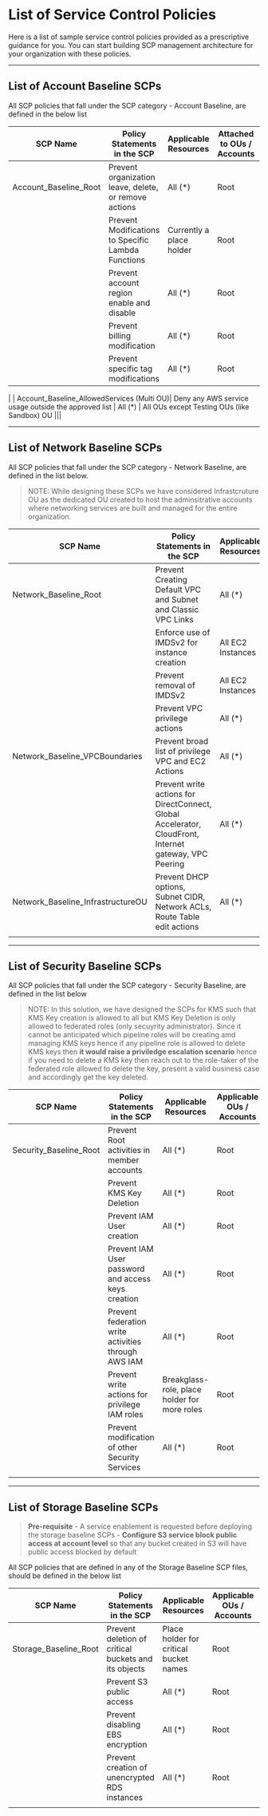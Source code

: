 # List of Service Control Policies

Here is a list of sample service control policies provided as a prescriptive guidance for you. You can start building SCP management architecture for your organization with these policies.

---

## List of Account Baseline SCPs

All SCP policies that fall under the SCP category - Account Baseline, are defined in the below list

| SCP Name              | Policy Statements in the SCP                          | Applicable Resources     | Attached to OUs / Accounts | Role / OU Exemptions | Other Conditions |
| --------------------- | ----------------------------------------------------- | ------------------------ | -------------------------- | -------------------- | ---------------- |
| Account_Baseline_Root | Prevent organization leave, delete, or remove actions | All (\*)                 | Root                       |                      |                  |
|                       | Prevent Modifications to Specific Lambda Functions    | Currently a place holder | Root                       |                      |                  |
|                       | Prevent account region enable and disable             | All (\*)                 | Root                       |                      |                  |
|                       | Prevent billing modification                          | All (\*)                 | Root                       |                      |                  |
|                       | Prevent specific tag modifications                    | All (\*)                 | Root                       |                      |                  |

|
| Account_Baseline_AllowedServices (Multi OU)| Deny any AWS service usage outside the approved list | All (\*) | All OUs except Testing OUs (like Sandbox) OU |||

---

## List of Network Baseline SCPs

All SCP policies that fall under the SCP category - Network Baseline, are defined in the list below.

> NOTE: While designing these SCPs we have considered Infrastcruture OU as the dedicated OU created to host the adminsitrative accounts where networking services are built and managed for the entire organization.

| SCP Name                          | Policy Statements in the SCP                                                                           | Applicable Resources | Applicable OUs / Accounts        | Role Exemptions | Other Conditions |
| --------------------------------- | ------------------------------------------------------------------------------------------------------ | -------------------- | -------------------------------- | --------------- | ---------------- |
| Network_Baseline_Root             | Prevent Creating Default VPC and Subnet and Classic VPC Links                                          | All (\*)             | Root                             |                 |                  |
|                                   | Enforce use of IMDSv2 for instance creation                                                            | All EC2 Instances    | Root                             |                 |                  |
|                                   | Prevent removal of IMDSv2                                                                              | All EC2 Instances    | Root                             |                 |                  |
|                                   | Prevent VPC privilege actions                                                                          | All (\*)             | Root                             |                 |                  |
| Network_Baseline_VPCBoundaries    | Prevent broad list of privilege VPC and EC2 Actions                                                    | All (\*)             | All OUs except Infrastructure OU |                 |                  |
|                                   | Prevent write actions for DirectConnect, Global Accelerator, CloudFront, Internet gateway, VPC Peering | All (\*)             | All OUs except Infrastructure OU |                 |                  |
| Network_Baseline_InfrastructureOU | Prevent DHCP options, Subnet CIDR, Network ACLs, Route Table edit actions                              | All (\*)             | Infrastructure OU                |                 |                  |
|                                   |                                                                                                        |                      |                                  |                 |                  |

---

## List of Security Baseline SCPs

All SCP policies that fall under the SCP category - Security Baseline, are defined in the list below

> NOTE: In this solution, we have designed the SCPs for KMS such that KMS Key creation is allowed to all but KMS Key Deletion is only allowed to federated roles (only secuyrity administrator). Since it cannot be anticipated which pipeline roles will be creating amd managing KMS keys hence if any pipeline role is allowed to delete KMS keys then **it would raise a priviledge escalation scenario** hence if you need to delete a KMS key then reach out to the role-taker of the federated role allowed to delete the key, present a valid business case and accordingly get the key deleted.

| SCP Name               | Policy Statements in the SCP                        | Applicable Resources                         | Applicable OUs / Accounts | Role Exemptions | Other Conditions |
| ---------------------- | --------------------------------------------------- | -------------------------------------------- | ------------------------- | --------------- | ---------------- |
| Security_Baseline_Root | Prevent Root activities in member accounts          | All (\*)                                     | Root                      |                 |                  |
|                        | Prevent KMS Key Deletion                            | All (\*)                                     | Root                      |                 |                  |
|                        | Prevent IAM User creation                           | All (\*)                                     | Root                      |                 |                  |
|                        | Prevent IAM User password and access keys creation  | All (\*)                                     | Root                      |                 |                  |
|                        | Prevent federation write activities through AWS IAM | All (\*)                                     | Root                      |                 |                  |
|                        | Prevent write actions for privilege IAM roles       | Breakglass-role, place holder for more roles | Root                      |                 |                  |
|                        | Prevent modification of other Security Services     | All (\*)                                     | Root                      |                 |                  |
|                        |                                                     |                                              |

---

## List of Storage Baseline SCPs

> **Pre-requisite** - A service enablement is requested before deploying the storage baseline SCPs - **Configure S3 service block public access at account level** so that any bucket created in S3 will have public access blocked by default

All SCP policies that are defined in any of the Storage Baseline SCP files, should be defined in the below list

| SCP Name              | Policy Statements in the SCP                         | Applicable Resources                   | Applicable OUs / Accounts | Role Exemptions | Other Conditions |
| --------------------- | ---------------------------------------------------- | -------------------------------------- | ------------------------- | --------------- | ---------------- |
| Storage_Baseline_Root | Prevent deletion of critical buckets and its objects | Place holder for critical bucket names | Root                      |                 |                  |
|                       | Prevent S3 public access                             | All (\*)                               | Root                      |                 |                  |
|                       | Prevent disabling EBS encryption                     | All (\*)                               | Root                      |                 |                  |
|                       | Prevent creation of unencrypted RDS instances        | All (\*)                               | Root                      |                 |                  |
|                       |                                                      |                                        |                           |                 |                  |
